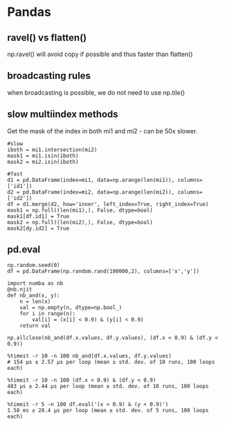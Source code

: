 # Pandas

## ravel() vs flatten()
np.ravel() will avoid copy if possible and thus faster than flatten() 

## broadcasting rules
when broadcasting is possible, we do not need to use np.tile()

## slow multiindex methods
Get the mask of the index in both mi1 and mi2 - can be 50x slower.
```
#slow
iboth = mi1.intersection(mi2)
mask1 = mi1.isin(iboth)
mask2 = mi2.isin(iboth)

#fast
d1 = pd.DataFrame(index=mi1, data=np.arange(len(mi1)), columns=['id1'])
d2 = pd.DataFrame(index=mi2, data=np.arange(len(mi2)), columns=['id2'])
df = d1.merge(d2, how='inner', left_index=True, right_index=True)
mask1 = np.full((len(mi1),), False, dtype=bool)
mask1[df.id1] = True
mask2 = np.full((len(mi2),), False, dtype=bool)
mask2[dy.id2] = True
```

## pd.eval
```
np.random.seed(0)
df = pd.DataFrame(np.random.rand(100000,2), columns=['x','y'])

import numba as nb
@nb.njit
def nb_and(x, y):
    n = len(x)
    val = np.empty(n, dtype=np.bool_)
    for i in range(n):
        val[i] = (x[i] < 0.9) & (y[i] < 0.9)
    return val
    
np.allclose(nb_and(df.x.values, df.y.values), (df.x < 0.9) & (df.y < 0.9))

%timeit -r 10 -n 100 nb_and(df.x.values, df.y.values)
# 154 µs ± 2.57 µs per loop (mean ± std. dev. of 10 runs, 100 loops each)

%timeit -r 10 -n 100 (df.x < 0.9) & (df.y < 0.9)
483 µs ± 2.44 µs per loop (mean ± std. dev. of 10 runs, 100 loops each)

%timeit -r 5 -n 100 df.eval('(x < 0.9) & (y < 0.9)')
1.58 ms ± 28.4 µs per loop (mean ± std. dev. of 5 runs, 100 loops each)
```

